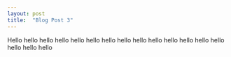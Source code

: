 ```yaml
---
layout: post
title:  "Blog Post 3"
---
```


Hello hello hello hello hello hello hello hello hello hello hello hello hello hello
hello
hello
hello

<!-- end exerpt -->